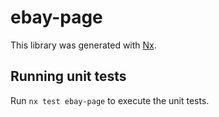 # ebay-page

This library was generated with [Nx](https://nx.dev).

## Running unit tests

Run `nx test ebay-page` to execute the unit tests.
